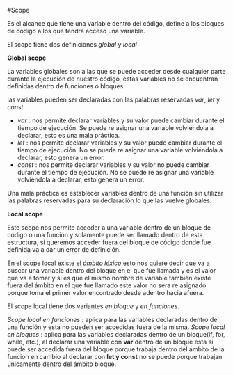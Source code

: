 #Scope

Es el alcance que tiene una variable dentro del código, define a los bloques de código a los que tendrá acceso una variable.

El scope tiene dos definiciones _global_ y _local_

**Global scope**

La variables globales son a las que se puede acceder desde cualquier parte durante la ejecución de nuestro código, estas variables no se encuentran definidas dentro de funciones o bloques.

las variables pueden ser declaradas con las palabras reservadas _var_, _let_ y _const_

* _var_ : nos permite declarar variables y su valor puede cambiar durante el tiempo de ejecución. Se puede re asignar una variable volviéndola a declarar, esto es una mala práctica.
* _let_ : nos permite declarar variables y su valor puede cambiar durante el tiempo de ejecución. No se puede re asignar una variable volviéndola a declarar, esto genera un error.
* _const_ : nos permite declarar variables y su valor no puede cambiar durante el tiempo de ejecución. No se puede re asignar una variable volviéndola a declarar, esto genera un error.
  
Una mala práctica es establecer variables dentro de una función sin utilizar las palabras reservadas para su declaración lo que las vuelve globales.
  
**Local scope**
  
Este scope nos permite acceder a una variable dentro de un bloque de código o una función y solamente puede ser llamado dentro de esta estructura, si queremos acceder fuera del bloque de código donde fue definida va a dar un error de definición.
  
En el scope local existe el _ámbito léxico_ esto nos quiere decir que va a buscar una variable dentro del bloque en el que fue llamada y es el valor que va a tomar y si es que el mismo nombre de variable también existe fuera del ámbito en el que fue llamado este valor no sera re asignado porque toma el primer valor encontrado desde adentro hacia afuera.
  
El scope local tiene dos variantes _en bloque_ y _en funciones_.

_Scope local en funciones_ : aplica para las variables declaradas dentro de una función y esta no pueden ser accedidas fuera de la misma.
_Scope local en bloques_ : aplica para las variables declaradas dentro de un bloque(if, for, while, etc.), al declarar una variable con **var** dentro de un bloque esta si puede ser accedida fuera del bloque porque trabaja dentro del ámbito de la funcion en cambio al declarar con **let y const** no se puede porque trabajan únicamente dentro del ámbito bloque.
